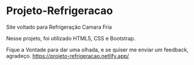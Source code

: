 # Projeto-Refrigeracao
 Site voltado para Refrigeração Camara Fria

Nesse projeto, foi utilizado HTML5, CSS e Bootstrap. 

Fique a Vontade para dar uma olhada, e se quiser me enviar um feedback, agradeço. 
https://projeto-refrigeracao.netlify.app/ 

